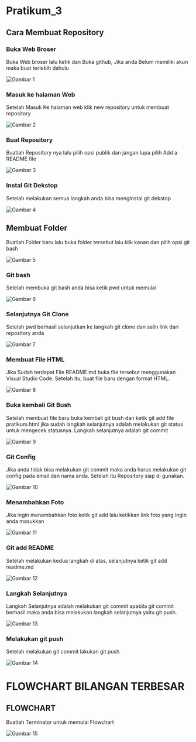 # Pratikum_3
## Cara Membuat Repository

### Buka Web Broser
Buka Web broser lalu ketik dan Buka github, Jika anda Belum memiliki akun maka buat terlebih dahulu <p>
![Gambar 1](Screenshots/ss1.png)

### Masuk ke halaman Web
Setelah Masuk Ke halaman web klik new repository untuk membuat repository <p>
![Gambar 2](Screenshots/ss2.png)

### Buat Repository
Buatlah Repository nya lalu pilih opsi publik dan jangan lupa pilih Add a README file <p>
![Gambar 3](Screenshots/ss3.png)

### Instal Git Dekstop
Setelah melakukan semua langkah anda bisa mengInstal git dekstop <p>
![Gambar 4](Screenshots/ss4.png)

## Membuat Folder
Buatlah Folder baru lalu buka folder tersebut lalu klik kanan dan pilih opsi git bash <p>
![Gambar 5](Screenshots/ss6.png)

### Git bash
Setelah membuka git bash anda bisa ketik pwd untuk memulai <p>
![Gambar 6](Screenshots/ss7.png)

### Selanjutnya Git Clone
Setelah pwd berhasil selanjutkan ke langkah git clone dan salin link dari repository anda <p>
![Gambar 7](Screenshots/ss8.png)

### Membuat File HTML
Jika Sudah terdapat File README.md buka file tersebut menggunakan Visual Studio Code. Setelah itu, buat file baru dengan format HTML. <p>
![Gambar 8](Screenshots/ss9.png)

### Buka kembali Git Bush
Setelah membuat file baru buka kembali git bush dan ketik git add file pratikum.html jika sudah langkah selanjutnya adalah melakukan git status untuk mengecek statusnya. Langkah selanjutnya adalah git commit <p>
![Gambar 9](Screenshots/ss10.png)

### Git Config
Jika anda tidak bisa melakukan git commit maka anda harus melakukan git config pada email dan nama anda. Setelah itu Repository siap di gunakan. <p>
![Gambar 10](Screenshots/ss11.png)

### Menambahkan Foto 
Jika ingin menambahkan foto ketik git add lalu ketikkan link foto yang ingin anda masukkan <p>
![Gambar 11](Screenshots/ss12.png)

### Git add README
Setelah melakukan kedua langkah di atas, selanjutnya ketik git add readme.md  <p>
![Gambar 12](Screenshots/ss14.png) 

### Langkah Selanjutnya
Langkah Selanjutnya adalah melakukan git commit apabila git commit berhasil maka anda bisa melakukan langkah selanjutnya yaitu git push. <p>
![Gambar 13](Screenshots/ss16.png) 

### Melakukan git push 
Setelah melakukan git commit lakukan git push <p>
![Gambar 14](Screenshots/ss18.png)

# FLOWCHART BILANGAN TERBESAR 
## FLOWCHART 
Buatlah Terminator untuk memulai Flowchart <p>
![Gambar 15](Screenshots/ss19.png)
